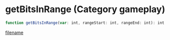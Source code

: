 # getBitsInRange (Category gameplay)

```js
function getBitsInRange(var: int, rangeStart: int, rangeEnd: int): int
```

[filename](getBitsInRange_m.md ':include')